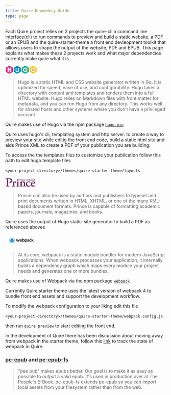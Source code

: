 ```yaml
---
title: Quire Dependecy Guide
type: page
---
```


Each Quire project relies on 2 projects the quire-cli a command line interface(cli) to run commands to preview and build a static website, a PDF or an EPUB and the quire-starter-theme a front end devleopment toolkit that alllows users to shape the output of the website, PDF and EPUB. This page explains what makes these 2 projects work and what major dependencies currently make quire what it is.

<a alt="HUGO" title="HUGO" href="https://gohugo.io/"><img src="../images/hugo-logo.png" alt="HUGO" title="HUGO" width="100"/></a>

> Hugo is a static HTML and CSS website generator written in Go. It is optimized for speed, ease of use, and configurability. Hugo takes a directory with content and templates and renders them into a full HTML website. Hugo relies on Markdown files with front matter for metadata, and you can run Hugo from any directory. This works well for shared hosts and other systems where you don’t have a privileged account.

Quire makes use of Hugo via the npm package <a href="https://www.npmjs.com/package/hugo-bin"/>`hugo-bin`</a>

Quire uses hugo's cli, templating system and http server. to create a way to preview your site while editig the front end code, build a static html site and aids Prince XML to create a PDF of your publication you are building.

To access the the templates files to customize your publication follow this path to edit hugo template files 

`<your-project-directory>/themes/quire-starter-theme/layouts`

<a  alt="Prince XML" title="Prince XML" href="https://www.princexml.com/"><img src="../images/prince-xml-logo.png" alt="Prince XML" title="Prince XML" width="100"/></a>

> Prince can also be used by authors and publishers to typeset and print documents written in HTML, XHTML, or one of the many XML-based document formats. Prince is capable of formatting academic papers, journals, magazines, and books.

Quire uses the output of Hugo static-site generator to build a PDF as referenced abovee

<a href="https://webpack.js.org/" alt="webpack" title="webpack" ><img src="../images/webpack-logo.png" alt="webpack" title="webpack" width="100"/></a>

> At its core, webpack is a static module bundler for modern JavaScript applications. When webpack processes your application, it internally builds a dependency graph which maps every module your project needs and generates one or more bundles.

Quire makes use of Webpack via the npm package <a href="https://www.npmjs.com/package/webpack"/>`webpack`</a>

Currently Quire starter theme uses the latest version of webpack 4 to bundle front end assets and support the development workflow. 

To modify the webpack configuration to your liking edit this file 

`<your-project-directory>/themes/quire-starter-theme/webpack.config.js`

then run `quire preview` to start editing the front end.

In the development of Quire there has been discussion about moving away from webpack in the starter theme, follow this <a href="https://github.com/gettypubs/quire/issues/35">link</a> to track the state of webpack in Quire.

### [pe-epub](https://github.com/peoples-e/pe-epub) and [pe-epub-fs](https://github.com/peoples-e/pe-epub-fs)

>"pee pub" makes epubs better. Our goal is to make it as easy as possible to output a valid epub. It's used in production over at The People's E-Book. pe-epub-fs extends pe-epub so you can import local assets from your filesystem rather than from the web.